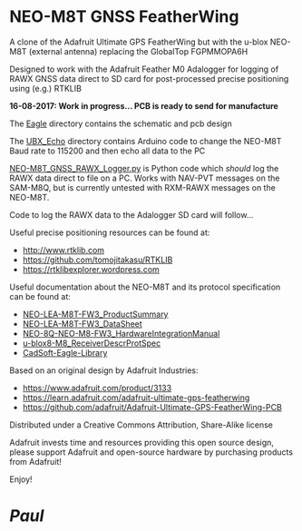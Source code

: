 # NEO-M8T GNSS FeatherWing

A clone of the Adafruit Ultimate GPS FeatherWing but with the u-blox NEO-M8T (external antenna) replacing the GlobalTop FGPMMOPA6H

Designed to work with the Adafruit Feather M0 Adalogger for logging of RAWX GNSS data direct to SD card for post-processed precise positioning using (e.g.) RTKLIB

**16-08-2017: Work in progress... PCB is ready to send for manufacture**

The [Eagle](https://github.com/PaulZC/NEO-M8T_GNSS_FeatherWing/tree/master/Eagle) directory contains the schematic and pcb design

The [UBX_Echo](https://github.com/PaulZC/NEO-M8T_GNSS_FeatherWing/tree/master/Arduino/UBX_Echo) directory contains Arduino code to change the NEO-M8T Baud rate to 115200 and then echo all data to the PC

[NEO-M8T_GNSS_RAWX_Logger.py](https://github.com/PaulZC/NEO-M8T_GNSS_FeatherWing/blob/master/Python/NEO-M8T_GNSS_RAWX_Logger.py) is Python code which _should_ log the RAWX data direct to file on a PC.
Works with NAV-PVT messages on the SAM-M8Q, but is currently untested with RXM-RAWX messages on the NEO-M8T.

Code to log the RAWX data to the Adalogger SD card will follow...

Useful precise positioning resources can be found at:
- http://www.rtklib.com
- https://github.com/tomojitakasu/RTKLIB
- https://rtklibexplorer.wordpress.com

Useful documentation about the NEO-M8T and its protocol specification can be found at:
- [NEO-LEA-M8T-FW3_ProductSummary](https://www.u-blox.com/sites/default/files/products/documents/NEO-LEA-M8T-FW3_ProductSummary_%28UBX-16000801%29.pdf)
- [NEO-LEA-M8T-FW3_DataSheet](https://www.u-blox.com/sites/default/files/NEO-LEA-M8T-FW3_DataSheet_%28UBX-15025193%29.pdf)
- [NEO-8Q-NEO-M8-FW3_HardwareIntegrationManual](https://www.u-blox.com/sites/default/files/NEO-8Q-NEO-M8-FW3_HardwareIntegrationManual_%28UBX-15029985%29.pdf)
- [u-blox8-M8_ReceiverDescrProtSpec](https://www.u-blox.com/sites/default/files/products/documents/u-blox8-M8_ReceiverDescrProtSpec_%28UBX-13003221%29_Public.pdf)
- [CadSoft-Eagle-Library](https://github.com/u-blox/CadSoft-Eagle-Library.git)

Based on an original design by Adafruit Industries:
- https://www.adafruit.com/product/3133
- https://learn.adafruit.com/adafruit-ultimate-gps-featherwing
- https://github.com/adafruit/Adafruit-Ultimate-GPS-FeatherWing-PCB

Distributed under a Creative Commons Attribution, Share-Alike license

Adafruit invests time and resources providing this open source design, please support Adafruit and open-source hardware by purchasing products from Adafruit!

Enjoy!

# **_Paul_**
